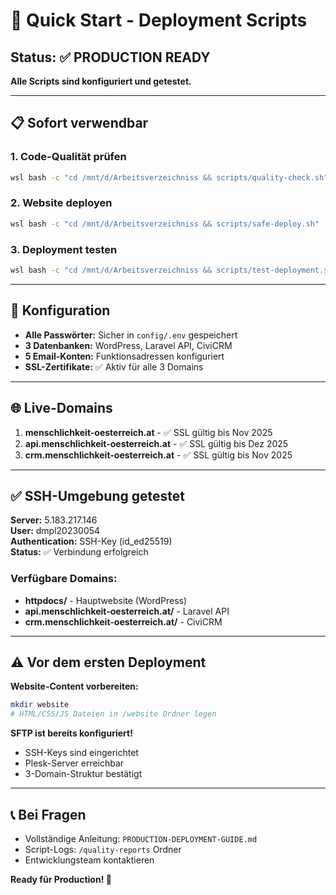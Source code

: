 # 🚀 Quick Start - Deployment Scripts

## Status: ✅ PRODUCTION READY

**Alle Scripts sind konfiguriert und getestet.**

---

## 📋 Sofort verwendbar

### 1. Code-Qualität prüfen
```bash
wsl bash -c "cd /mnt/d/Arbeitsverzeichniss && scripts/quality-check.sh"
```

### 2. Website deployen  
```bash
wsl bash -c "cd /mnt/d/Arbeitsverzeichniss && scripts/safe-deploy.sh"
```

### 3. Deployment testen
```bash
wsl bash -c "cd /mnt/d/Arbeitsverzeichniss && scripts/test-deployment.sh"
```

---

## 🔐 Konfiguration

- **Alle Passwörter:** Sicher in `config/.env` gespeichert
- **3 Datenbanken:** WordPress, Laravel API, CiviCRM  
- **5 Email-Konten:** Funktionsadressen konfiguriert
- **SSL-Zertifikate:** ✅ Aktiv für alle 3 Domains

---

## 🌐 Live-Domains

1. **menschlichkeit-oesterreich.at** - ✅ SSL gültig bis Nov 2025
2. **api.menschlichkeit-oesterreich.at** - ✅ SSL gültig bis Dez 2025  
3. **crm.menschlichkeit-oesterreich.at** - ✅ SSL gültig bis Nov 2025

---

## ✅ SSH-Umgebung getestet

**Server:** 5.183.217.146  
**User:** dmpl20230054  
**Authentication:** SSH-Key (id_ed25519)  
**Status:** ✅ Verbindung erfolgreich

### Verfügbare Domains:
- **httpdocs/** - Hauptwebsite (WordPress)
- **api.menschlichkeit-oesterreich.at/** - Laravel API  
- **crm.menschlichkeit-oesterreich.at/** - CiviCRM

---

## ⚠️ Vor dem ersten Deployment

**Website-Content vorbereiten:**
```bash
mkdir website
# HTML/CSS/JS Dateien in /website Ordner legen
```

**SFTP ist bereits konfiguriert!**
- SSH-Keys sind eingerichtet
- Plesk-Server erreichbar  
- 3-Domain-Struktur bestätigt

---

## 📞 Bei Fragen

- Vollständige Anleitung: `PRODUCTION-DEPLOYMENT-GUIDE.md`
- Script-Logs: `/quality-reports` Ordner
- Entwicklungsteam kontaktieren

**Ready für Production! 🎉**
